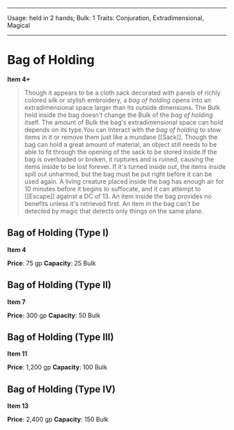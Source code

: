 
---
Usage: held in 2 hands;
Bulk: 1
Traits: Conjuration, Extradimensional, Magical

---

# Bag of Holding

**Item 4+**

> Though it appears to be a cloth sack decorated with panels of richly colored silk or stylish embroidery, a *bag of holding* opens into an extradimensional space larger than its outside dimensions. The Bulk held inside the bag doesn't change the Bulk of the *bag of holding* itself. The amount of Bulk the bag's extradimensional space can hold depends on its type.You can Interact with the *bag of holding* to stow items in it or remove them just like a mundane [[Sack]]. Though the bag can hold a great amount of material, an object still needs to be able to fit through the opening of the sack to be stored inside.If the bag is overloaded or broken, it ruptures and is ruined, causing the items inside to be lost forever. If it's turned inside out, the items inside spill out unharmed, but the bag must be put right before it can be used again. A living creature placed inside the bag has enough air for 10 minutes before it begins to suffocate, and it can attempt to [[Escape]] against a DC of 13. An item inside the bag provides no benefits unless it's retrieved first. An item in the bag can't be detected by magic that detects only things on the same plane.

## Bag of Holding (Type I)

**Item 4**

**Price**: 75 gp
**Capacity**: 25 Bulk

## Bag of Holding (Type II)

**Item 7**

**Price**: 300 gp
**Capacity**: 50 Bulk

## Bag of Holding (Type III)

**Item 11**

**Price**: 1,200 gp
**Capacity**: 100 Bulk

## Bag of Holding (Type IV)

**Item 13**

**Price**: 2,400 gp
**Capacity**: 150 Bulk
